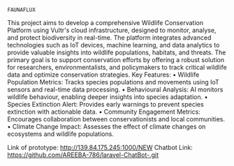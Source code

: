                                                                        FAUNAFLUX
This project aims to develop a comprehensive Wildlife Conservation Platform using Vultr's cloud infrastructure, designed to monitor, analyse, and protect biodiversity in real-time. The platform integrates advanced technologies such as IoT devices, machine learning, and data analytics to provide valuable insights into wildlife populations, habitats, and threats. The primary goal is to support conservation efforts by offering a robust solution for researchers, environmentalists, and policymakers to track critical wildlife data and optimize conservation strategies.
Key Features:
•	Wildlife Population Metrics: Tracks species populations and movements using IoT sensors and real-time data processing.
•	Behavioural Analysis: AI monitors wildlife behaviour, enabling deeper insights into species adaptation.
•	Species Extinction Alert: Provides early warnings to prevent species extinction with actionable data.
•	Community Engagement Metrics: Encourages collaboration between conservationists and local communities.
•	Climate Change Impact: Assesses the effect of climate changes on ecosystems and wildlife populations.

Link of prototype: http://139.84.175.245:1000/NEW
Chatbot Link: https://github.com/AREEBA-786/laravel-ChatBot-.git
